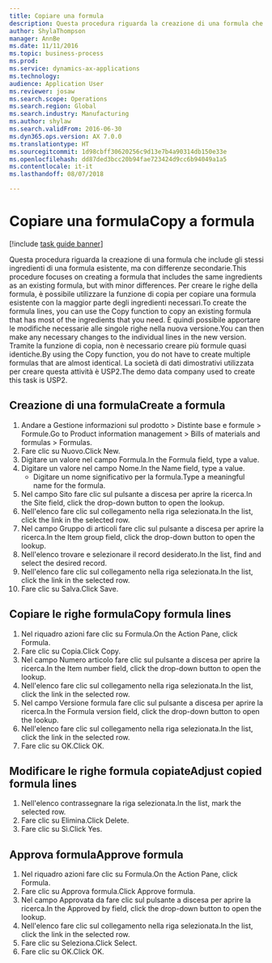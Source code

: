 ```yaml
--- 
title: Copiare una formula
description: Questa procedura riguarda la creazione di una formula che include gli stessi ingredienti di una formula esistente, ma con differenze secondarie.
author: ShylaThompson
manager: AnnBe
ms.date: 11/11/2016
ms.topic: business-process
ms.prod: 
ms.service: dynamics-ax-applications
ms.technology: 
audience: Application User
ms.reviewer: josaw
ms.search.scope: Operations
ms.search.region: Global
ms.search.industry: Manufacturing
ms.author: shylaw
ms.search.validFrom: 2016-06-30
ms.dyn365.ops.version: AX 7.0.0
ms.translationtype: HT
ms.sourcegitcommit: 1d98cbff30620256c9d13e7b4a90314db150e33e
ms.openlocfilehash: dd87ded3bcc20b94fae723424d9cc6b94049a1a5
ms.contentlocale: it-it
ms.lasthandoff: 08/07/2018

---
```

# <a name="copy-a-formula"></a><span data-ttu-id="70794-103">Copiare una formula</span><span class="sxs-lookup"><span data-stu-id="70794-103">Copy a formula</span></span>

[!include [task guide banner](../../includes/task-guide-banner.md)]

<span data-ttu-id="70794-104">Questa procedura riguarda la creazione di una formula che include gli stessi ingredienti di una formula esistente, ma con differenze secondarie.</span><span class="sxs-lookup"><span data-stu-id="70794-104">This procedure focuses on creating a formula that includes the same ingredients as an existing formula, but with minor differences.</span></span> <span data-ttu-id="70794-105">Per creare le righe della formula, è possibile utilizzare la funzione di copia per copiare una formula esistente con la maggior parte degli ingredienti necessari.</span><span class="sxs-lookup"><span data-stu-id="70794-105">To create the formula lines, you can use the Copy function to copy an existing formula that has most of the ingredients that you need.</span></span> <span data-ttu-id="70794-106">È quindi possibile apportare le modifiche necessarie alle singole righe nella nuova versione.</span><span class="sxs-lookup"><span data-stu-id="70794-106">You can then make any necessary changes to the individual lines in the new version.</span></span> <span data-ttu-id="70794-107">Tramite la funzione di copia, non è necessario creare più formule quasi identiche.</span><span class="sxs-lookup"><span data-stu-id="70794-107">By using the Copy function, you do not have to create multiple formulas that are almost identical.</span></span> <span data-ttu-id="70794-108">La società di dati dimostrativi utilizzata per creare questa attività è USP2.</span><span class="sxs-lookup"><span data-stu-id="70794-108">The demo data company used to create this task is USP2.</span></span>


## <a name="create-a-formula"></a><span data-ttu-id="70794-109">Creazione di una formula</span><span class="sxs-lookup"><span data-stu-id="70794-109">Create a formula</span></span>
1. <span data-ttu-id="70794-110">Andare a Gestione informazioni sul prodotto > Distinte base e formule > Formule.</span><span class="sxs-lookup"><span data-stu-id="70794-110">Go to Product information management > Bills of materials and formulas > Formulas.</span></span>
2. <span data-ttu-id="70794-111">Fare clic su Nuovo.</span><span class="sxs-lookup"><span data-stu-id="70794-111">Click New.</span></span>
3. <span data-ttu-id="70794-112">Digitare un valore nel campo Formula.</span><span class="sxs-lookup"><span data-stu-id="70794-112">In the Formula field, type a value.</span></span>
4. <span data-ttu-id="70794-113">Digitare un valore nel campo Nome.</span><span class="sxs-lookup"><span data-stu-id="70794-113">In the Name field, type a value.</span></span>
    * <span data-ttu-id="70794-114">Digitare un nome significativo per la formula.</span><span class="sxs-lookup"><span data-stu-id="70794-114">Type a meaningful name for the formula.</span></span>  
5. <span data-ttu-id="70794-115">Nel campo Sito fare clic sul pulsante a discesa per aprire la ricerca.</span><span class="sxs-lookup"><span data-stu-id="70794-115">In the Site field, click the drop-down button to open the lookup.</span></span>
6. <span data-ttu-id="70794-116">Nell'elenco fare clic sul collegamento nella riga selezionata.</span><span class="sxs-lookup"><span data-stu-id="70794-116">In the list, click the link in the selected row.</span></span>
7. <span data-ttu-id="70794-117">Nel campo Gruppo di articoli fare clic sul pulsante a discesa per aprire la ricerca.</span><span class="sxs-lookup"><span data-stu-id="70794-117">In the Item group field, click the drop-down button to open the lookup.</span></span>
8. <span data-ttu-id="70794-118">Nell'elenco trovare e selezionare il record desiderato.</span><span class="sxs-lookup"><span data-stu-id="70794-118">In the list, find and select the desired record.</span></span>
9. <span data-ttu-id="70794-119">Nell'elenco fare clic sul collegamento nella riga selezionata.</span><span class="sxs-lookup"><span data-stu-id="70794-119">In the list, click the link in the selected row.</span></span>
10. <span data-ttu-id="70794-120">Fare clic su Salva.</span><span class="sxs-lookup"><span data-stu-id="70794-120">Click Save.</span></span>

## <a name="copy-formula-lines"></a><span data-ttu-id="70794-121">Copiare le righe formula</span><span class="sxs-lookup"><span data-stu-id="70794-121">Copy formula lines</span></span>
1. <span data-ttu-id="70794-122">Nel riquadro azioni fare clic su Formula.</span><span class="sxs-lookup"><span data-stu-id="70794-122">On the Action Pane, click Formula.</span></span>
2. <span data-ttu-id="70794-123">Fare clic su Copia.</span><span class="sxs-lookup"><span data-stu-id="70794-123">Click Copy.</span></span>
3. <span data-ttu-id="70794-124">Nel campo Numero articolo fare clic sul pulsante a discesa per aprire la ricerca.</span><span class="sxs-lookup"><span data-stu-id="70794-124">In the Item number field, click the drop-down button to open the lookup.</span></span>
4. <span data-ttu-id="70794-125">Nell'elenco fare clic sul collegamento nella riga selezionata.</span><span class="sxs-lookup"><span data-stu-id="70794-125">In the list, click the link in the selected row.</span></span>
5. <span data-ttu-id="70794-126">Nel campo Versione formula fare clic sul pulsante a discesa per aprire la ricerca.</span><span class="sxs-lookup"><span data-stu-id="70794-126">In the Formula version field, click the drop-down button to open the lookup.</span></span>
6. <span data-ttu-id="70794-127">Nell'elenco fare clic sul collegamento nella riga selezionata.</span><span class="sxs-lookup"><span data-stu-id="70794-127">In the list, click the link in the selected row.</span></span>
7. <span data-ttu-id="70794-128">Fare clic su OK.</span><span class="sxs-lookup"><span data-stu-id="70794-128">Click OK.</span></span>

## <a name="adjust-copied-formula-lines"></a><span data-ttu-id="70794-129">Modificare le righe formula copiate</span><span class="sxs-lookup"><span data-stu-id="70794-129">Adjust copied formula lines</span></span>
1. <span data-ttu-id="70794-130">Nell'elenco contrassegnare la riga selezionata.</span><span class="sxs-lookup"><span data-stu-id="70794-130">In the list, mark the selected row.</span></span>
2. <span data-ttu-id="70794-131">Fare clic su Elimina.</span><span class="sxs-lookup"><span data-stu-id="70794-131">Click Delete.</span></span>
3. <span data-ttu-id="70794-132">Fare clic su Sì.</span><span class="sxs-lookup"><span data-stu-id="70794-132">Click Yes.</span></span>

## <a name="approve-formula"></a><span data-ttu-id="70794-133">Approva formula</span><span class="sxs-lookup"><span data-stu-id="70794-133">Approve formula</span></span>
1. <span data-ttu-id="70794-134">Nel riquadro azioni fare clic su Formula.</span><span class="sxs-lookup"><span data-stu-id="70794-134">On the Action Pane, click Formula.</span></span>
2. <span data-ttu-id="70794-135">Fare clic su Approva formula.</span><span class="sxs-lookup"><span data-stu-id="70794-135">Click Approve formula.</span></span>
3. <span data-ttu-id="70794-136">Nel campo Approvata da fare clic sul pulsante a discesa per aprire la ricerca.</span><span class="sxs-lookup"><span data-stu-id="70794-136">In the Approved by field, click the drop-down button to open the lookup.</span></span>
4. <span data-ttu-id="70794-137">Nell'elenco fare clic sul collegamento nella riga selezionata.</span><span class="sxs-lookup"><span data-stu-id="70794-137">In the list, click the link in the selected row.</span></span>
5. <span data-ttu-id="70794-138">Fare clic su Seleziona.</span><span class="sxs-lookup"><span data-stu-id="70794-138">Click Select.</span></span>
6. <span data-ttu-id="70794-139">Fare clic su OK.</span><span class="sxs-lookup"><span data-stu-id="70794-139">Click OK.</span></span>


